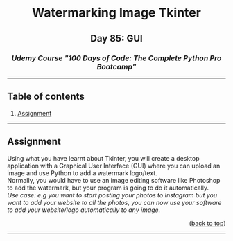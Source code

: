 <a id="readme-top"></a>
<div align="center">
<h1>Watermarking Image Tkinter</h1>
<h2>Day 85: GUI</h2>
<i><h3>Udemy Course "100 Days of Code: The Complete Python Pro Bootcamp"</h3></i>
</div>
<hr>

<!-- TABLE OF CONTENTS -->
## Table of contents
1. [Assignment](#assignment)

<hr>

<a id="assignment"></a>
## Assignment
Using what you have learnt about Tkinter, you will create a desktop application with a Graphical User Interface (GUI) where you can upload an image and use Python to add a watermark logo/text.<br>
Normally, you would have to use an image editing software like Photoshop to add the watermark, but your program is going to do it automatically.<br>
<i>Use case: e.g you want to start posting your photos to Instagram but you want to add your website to all the photos, you can now use your software to add your website/logo automatically to any image.</i>
<p align="right">(<a href="#readme-top">back to top</a>)</p>

<hr>
